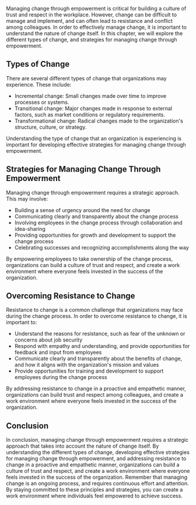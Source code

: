 
Managing change through empowerment is critical for building a culture of trust and respect in the workplace. However, change can be difficult to manage and implement, and can often lead to resistance and conflict among colleagues. In order to effectively manage change, it is important to understand the nature of change itself. In this chapter, we will explore the different types of change, and strategies for managing change through empowerment.

Types of Change
---------------

There are several different types of change that organizations may experience. These include:

* Incremental change: Small changes made over time to improve processes or systems.
* Transitional change: Major changes made in response to external factors, such as market conditions or regulatory requirements.
* Transformational change: Radical changes made to the organization's structure, culture, or strategy.

Understanding the type of change that an organization is experiencing is important for developing effective strategies for managing change through empowerment.

Strategies for Managing Change Through Empowerment
--------------------------------------------------

Managing change through empowerment requires a strategic approach. This may involve:

* Building a sense of urgency around the need for change
* Communicating clearly and transparently about the change process
* Involving employees in the change process through collaboration and idea-sharing
* Providing opportunities for growth and development to support the change process
* Celebrating successes and recognizing accomplishments along the way

By empowering employees to take ownership of the change process, organizations can build a culture of trust and respect, and create a work environment where everyone feels invested in the success of the organization.

Overcoming Resistance to Change
-------------------------------

Resistance to change is a common challenge that organizations may face during the change process. In order to overcome resistance to change, it is important to:

* Understand the reasons for resistance, such as fear of the unknown or concerns about job security
* Respond with empathy and understanding, and provide opportunities for feedback and input from employees
* Communicate clearly and transparently about the benefits of change, and how it aligns with the organization's mission and values
* Provide opportunities for training and development to support employees during the change process

By addressing resistance to change in a proactive and empathetic manner, organizations can build trust and respect among colleagues, and create a work environment where everyone feels invested in the success of the organization.

Conclusion
----------

In conclusion, managing change through empowerment requires a strategic approach that takes into account the nature of change itself. By understanding the different types of change, developing effective strategies for managing change through empowerment, and addressing resistance to change in a proactive and empathetic manner, organizations can build a culture of trust and respect, and create a work environment where everyone feels invested in the success of the organization. Remember that managing change is an ongoing process, and requires continuous effort and attention. By staying committed to these principles and strategies, you can create a work environment where individuals feel empowered to achieve success.

